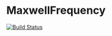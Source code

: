 # MaxwellFrequency

[![Build Status](https://travis-ci.org/Pbellive/MaxwellFrequency.jl.svg?branch=master)](https://travis-ci.org/Pbellive/MaxwellFrequency.jl)
